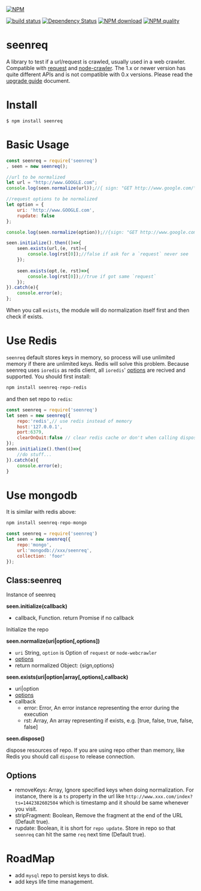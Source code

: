 [![NPM](https://nodei.co/npm/seenreq.png?downloads=true&downloadRank=true&stars=true)](https://nodei.co/npm/seenreq/)

[![build status](https://secure.travis-ci.org/mike442144/seenreq.png)](https://travis-ci.org/mike442144/seenreq)
[![Dependency Status](https://david-dm.org/mike442144/seenreq/status.svg)](https://david-dm.org/mike442144/seenreq)
[![NPM download][download-image]][download-url]
[![NPM quality][quality-image]][quality-url]

[quality-image]: http://npm.packagequality.com/shield/seenreq.svg?style=flat-square
[quality-url]: http://packagequality.com/#?package=seenreq
[download-image]: https://img.shields.io/npm/dm/seenreq.svg?style=flat-square
[download-url]: https://npmjs.org/package/seenreq

# seenreq
A library to test if a url/request is crawled, usually used in a web crawler. Compatible with [request](https://github.com/request/request) and [node-crawler](https://github.com/bda-research/node-crawler). The 1.x or newer version has quite different APIs and is not compatible with 0.x versions. Please read the [upgrade guide](./UPGRADE.md) document.


# Install

    $ npm install seenreq

# Basic Usage

```javascript
const seenreq = require('seenreq')
, seen = new seenreq();

//url to be normalized
let url = "http://www.GOOGLE.com";
console.log(seen.normalize(url));//{ sign: "GET http://www.google.com/\r\n", options: {} }

//request options to be normalized
let option = {
    uri: 'http://www.GOOGLE.com',
    rupdate: false
};

console.log(seen.normalize(option));//{sign: "GET http://www.google.com/\r\n", options:{rupdate: false} }

seen.initialize().then(()=>{
    seen.exists(url,(e, rst)={
        console.log(rst[0]);//false if ask for a `request` never see
    });
    
    seen.exists(opt,(e, rst)=>{
        console.log(rst[0]);//true if got same `request`
    });
}).catch(e){
    console.error(e);
};
```
When you call `exists`, the module will do normalization itself first and then check if exists.

# Use Redis
`seenreq` default stores keys in memory, so process will use unlimited memory if there are unlimited keys. Redis will solve this problem. Because seenreq uses `ioredis` as redis client, all `ioredis`' [options](https://github.com/luin/ioredis/blob/master/API.md) are recived and supported. You should first install:

```javascript
npm install seenreq-repo-redis
```
and then set repo to `redis`:

```javascript
const seenreq = require('seenreq')
let seen = new seenreq({
    repo:'redis',// use redis instead of memory
    host:'127.0.0.1', 
    port:6379,
    clearOnQuit:false // clear redis cache or don't when calling dispose(), default true.
});
seen.initialize().then(()=>{
    //do stuff...
}).catch(e){
    console.error(e);
}
```

# Use mongodb
It is similar with redis above:

```javascript
npm install seenreq-repo-mongo
```

```javascript
const seenreq = require('seenreq')
let seen = new seenreq({
    repo:'mongo',
    url:'mongodb://xxx/seenreq',
    collection: 'foor'
});
```


Class:seenreq
-------------

Instance of seenreq

__seen.initialize(callback)__
 * callback, Function. return Promise if no callback
 
Initialize the repo

__seen.normalize(uri|option[,options])__
 * `uri` String, `option` is Option of `request` or `node-webcrawler`
 * [options](#options)
 * return normalized Object: {sign,options}

__seen.exists(uri|option|array[,options],callback)__
 * uri|option
 * [options](#options)
 * callback
    - error: Error, An error instance representing the error during the execution
	- rst: Array, An array representing if exists, e.g. [true, false, true, false, false]

__seen.dispose()__

dispose resources of repo. If you are using repo other than memory, like Redis you should call `dispose` to release connection.

Options
-----------------
 * removeKeys: Array, Ignore specified keys when doing normalization. For instance, there is a `ts` property in the url like `http://www.xxx.com/index?ts=1442382602504` which is timestamp and it should be same whenever you visit.
 * stripFragment: Boolean, Remove the fragment at the end of the URL (Default true).
 * rupdate: Boolean, it is short for `repo update`. Store in repo so that `seenreq` can hit the same `req` next time (Default true).

# RoadMap
 * add `mysql` repo to persist keys to disk.
 * add keys life time management.
